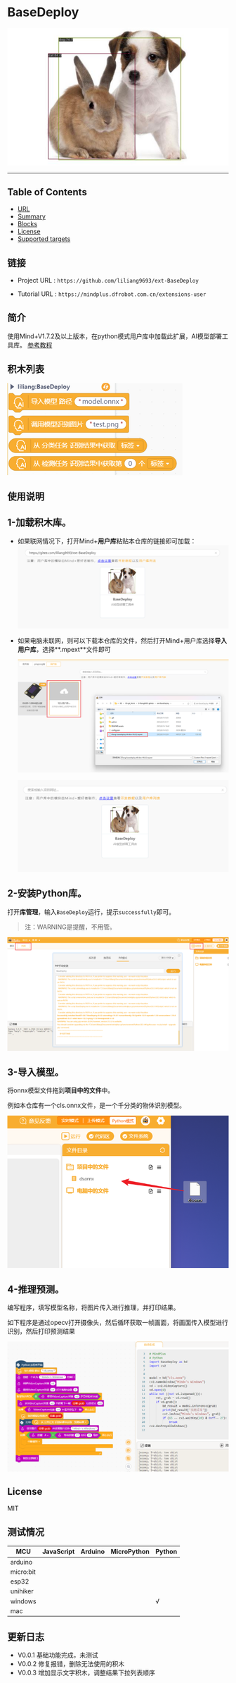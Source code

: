 # BaseDeploy


![](./python/_images/featured.png)

---------------------------------------------------------

## Table of Contents

* [URL](#url)
* [Summary](#summary)
* [Blocks](#blocks)
* [License](#license)
* [Supported targets](#Supportedtargets)

## 链接
* Project URL : ```https://github.com/liliang9693/ext-BaseDeploy```

* Tutorial URL : ```https://mindplus.dfrobot.com.cn/extensions-user```

    

## 简介
使用Mind+V1.7.2及以上版本，在python模式用户库中加载此扩展，AI模型部署工具库。
[参考教程](https://github.com/KerwinKai/XEdu-docs/blob/master/source/basedeploy/introduction.md)

## 积木列表

![](./python/_images/blocks.png)



## 使用说明
## 1-加载积木库。

- 如果联网情况下，打开Mind+**用户库**粘贴本仓库的链接即可加载： 
  ![image-20230614164228850](README.assets/image-20230614164228850.png)

- 如果电脑未联网，则可以下载本仓库的文件，然后打开Mind+用户库选择**导入用户库**，选择**.mpext**文件即可

  ![image-20230614164418091](README.assets/image-20230614164418091.png)

  ![image-20230614164426288](README.assets/image-20230614164426288.png)

## 2-安装Python库。

打开**库管理**，输入```BaseDeploy```运行，提示```successfully```即可。

> 注：WARNING是提醒，不用管。

![image-20230614164953689](README.assets/image-20230614164953689.png)

## 3-导入模型。

将onnx模型文件拖到**项目中的文件**中。

例如本仓库有一个cls.onnx文件，是一个千分类的物体识别模型。

![image-20230614173254643](README.assets/image-20230614173254643.png)

## 4-推理预测。

编写程序，填写模型名称，将图片传入进行推理，并打印结果。

如下程序是通过opecv打开摄像头，然后循环获取一帧画面，将画面传入模型进行识别，然后打印预测结果

![image-20230614173425380](README.assets/image-20230614173425380.png)





## License

MIT

## 测试情况

MCU                | JavaScript    | Arduino   | MicroPython    | Python 
------------------ | :----------: | :----------: | :---------: | -----
arduino        |             |              |             | 
micro:bit        |             |              |             | 
esp32        |             |              |             | 
unihiker        |             |              |             | 
windows        |             |              |             | √
mac        |             |              |             | 

## 更新日志

* V0.0.1  基础功能完成，未测试
* V0.0.2  修复报错，删除无法使用的积木
* V0.0.3  增加显示文字积木，调整结果下拉列表顺序
